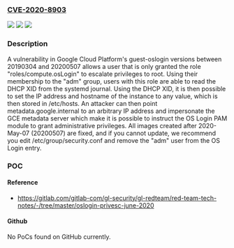 ### [CVE-2020-8903](https://cve.mitre.org/cgi-bin/cvename.cgi?name=CVE-2020-8903)
![](https://img.shields.io/static/v1?label=Product&message=guest-oslogin&color=blue)
![](https://img.shields.io/static/v1?label=Version&message=n%2Fa&color=blue)
![](https://img.shields.io/static/v1?label=Vulnerability&message=CWE-276%20Incorrect%20Default%20Permissions&color=brighgreen)

### Description

A vulnerability in Google Cloud Platform's guest-oslogin versions between 20190304 and 20200507 allows a user that is only granted the role "roles/compute.osLogin" to escalate privileges to root. Using their membership to the "adm" group, users with this role are able to read the DHCP XID from the systemd journal. Using the DHCP XID, it is then possible to set the IP address and hostname of the instance to any value, which is then stored in /etc/hosts. An attacker can then point metadata.google.internal to an arbitrary IP address and impersonate the GCE metadata server which make it is possible to instruct the OS Login PAM module to grant administrative privileges. All images created after 2020-May-07 (20200507) are fixed, and if you cannot update, we recommend you edit /etc/group/security.conf and remove the "adm" user from the OS Login entry.

### POC

#### Reference
- https://gitlab.com/gitlab-com/gl-security/gl-redteam/red-team-tech-notes/-/tree/master/oslogin-privesc-june-2020

#### Github
No PoCs found on GitHub currently.

